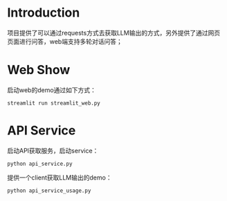 # Introduction
项目提供了可以通过requests方式去获取LLM输出的方式，另外提供了通过网页页面进行问答，web端支持多轮对话问答；

# Web Show
启动web的demo通过如下方式：
```
streamlit run streamlit_web.py
```

# API Service
启动API获取服务，启动service：
```
python api_service.py
```
提供一个client获取LLM输出的demo：
```
python api_service_usage.py
```

